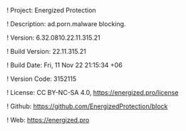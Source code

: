 ! Project: Energized Protection

! Description: ad.porn.malware blocking.

! Version: 6.32.0810.22.11.315.21

! Build Version: 22.11.315.21

! Build Date: Fri, 11 Nov 22 21:15:34 +06

! Version Code: 3152115

! License: CC BY-NC-SA 4.0, https://energized.pro/license

! Github: https://github.com/EnergizedProtection/block

! Web: https://energized.pro
